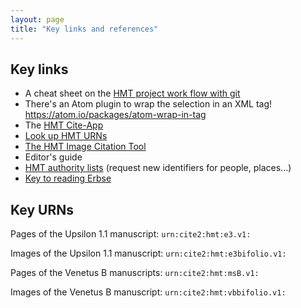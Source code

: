 ```yaml
---
layout: page
title: "Key links and references"
---
```



## Key links


-   A cheat sheet on the [HMT project work flow with git](../workflow-w-git)
-   There's an Atom plugin to wrap the selection in an XML tag!  <https://atom.io/packages/atom-wrap-in-tag>
-   The [HMT Cite-App](http://www.homermultitext.org/hmt-digital/)
-   [Look up HMT URNs](https://interwing.nl/hmt/urn/)
-   [The HMT Image Citation Tool](http://www.homermultitext.org/ict2)
-   Editor's guide
-   [HMT authority lists](https://github.com/homermultitext/hmt-authlists) (request new identifiers for people, places...)
-   [Key to reading Erbse](http://homermultitext.github.io/hmt-docs/tips/erbse-key/)


## Key URNs

Pages of the Upsilon 1.1 manuscript:  `urn:cite2:hmt:e3.v1:`

Images of the Upsilon 1.1 manuscript:   `urn:cite2:hmt:e3bifolio.v1:`

Pages of the Venetus B manuscripts:  `urn:cite2:hmt:msB.v1:`

Images of the Venetus B manuscript:   `urn:cite2:hmt:vbbifolio.v1:`
